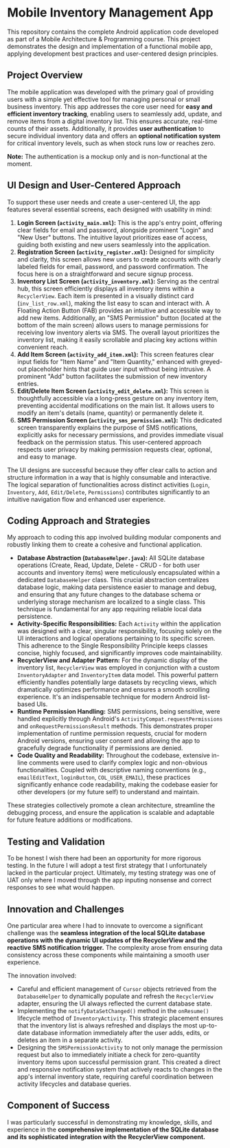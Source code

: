 # Mobile Inventory Management App

This repository contains the complete Android application code developed as part of a Mobile Architecture & Programming course. This project demonstrates the design and implementation of a functional mobile app, applying development best practices and user-centered design principles.

## Project Overview

The mobile application was developed with the primary goal of providing users with a simple yet effective tool for managing personal or small business inventory. This app addresses the core user need for **easy and efficient inventory tracking**, enabling users to seamlessly add, update, and remove items from a digital inventory list. This ensures accurate, real-time counts of their assets. Additionally, it provides **user authentication** to secure individual inventory data and offers an **optional notification system** for critical inventory levels, such as when stock runs low or reaches zero.

**Note:** The authentication is a mockup only and is non-functional at the moment.

## UI Design and User-Centered Approach

To support these user needs and create a user-centered UI, the app features several essential screens, each designed with usability in mind:

1.  **Login Screen (`activity_main.xml`):** This is the app's entry point, offering clear fields for email and password, alongside prominent "Login" and "New User" buttons. The intuitive layout prioritizes ease of access, guiding both existing and new users seamlessly into the application.
2.  **Registration Screen (`activity_register.xml`):** Designed for simplicity and clarity, this screen allows new users to create accounts with clearly labeled fields for email, password, and password confirmation. The focus here is on a straightforward and secure signup process.
3.  **Inventory List Screen (`activity_inventory.xml`):** Serving as the central hub, this screen efficiently displays all inventory items within a `RecyclerView`. Each item is presented in a visually distinct card (`inv_list_row.xml`), making the list easy to scan and interact with. A Floating Action Button (FAB) provides an intuitive and accessible way to add new items. Additionally, an "SMS Permission" button (located at the bottom of the main screen) allows users to manage permissions for receiving low inventory alerts via SMS. The overall layout prioritizes the inventory list, making it easily scrollable and placing key actions within convenient reach.
4.  **Add Item Screen (`activity_add_item.xml`):** This screen features clear input fields for "Item Name" and "Item Quantity," enhanced with greyed-out placeholder hints that guide user input without being intrusive. A prominent "Add" button facilitates the submission of new inventory entries.
5.  **Edit/Delete Item Screen (`activity_edit_delete.xml`):** This screen is thoughtfully accessible via a long-press gesture on any inventory item, preventing accidental modifications on the main list. It allows users to modify an item's details (name, quantity) or permanently delete it.
6.  **SMS Permission Screen (`activity_sms_permission.xml`):** This dedicated screen transparently explains the purpose of SMS notifications, explicitly asks for necessary permissions, and provides immediate visual feedback on the permission status. This user-centered approach respects user privacy by making permission requests clear, optional, and easy to manage.

The UI designs are successful because they offer clear calls to action and structure information in a way that is highly consumable and interactive. The logical separation of functionalities across distinct activities (`Login`, `Inventory`, `Add`, `Edit/Delete`, `Permissions`) contributes significantly to an intuitive navigation flow and enhanced user experience.

## Coding Approach and Strategies

My approach to coding this app involved building modular components and robustly linking them to create a cohesive and functional application.

* **Database Abstraction (`DatabaseHelper.java`):** All SQLite database operations (Create, Read, Update, Delete - CRUD - for both user accounts and inventory items) were meticulously encapsulated within a dedicated `DatabaseHelper` class. This crucial abstraction centralizes database logic, making data persistence easier to manage and debug, and ensuring that any future changes to the database schema or underlying storage mechanism are localized to a single class. This technique is fundamental for any app requiring reliable local data persistence.
* **Activity-Specific Responsibilities:** Each `Activity` within the application was designed with a clear, singular responsibility, focusing solely on the UI interactions and logical operations pertaining to its specific screen. This adherence to the Single Responsibility Principle keeps classes concise, highly focused, and significantly improves code maintainability.
* **RecyclerView and Adapter Pattern:** For the dynamic display of the inventory list, `RecyclerView` was employed in conjunction with a custom `InventoryAdapter` and `InventoryItem` data model. This powerful pattern efficiently handles potentially large datasets by recycling views, which dramatically optimizes performance and ensures a smooth scrolling experience. It's an indispensable technique for modern Android list-based UIs.
* **Runtime Permission Handling:** SMS permissions, being sensitive, were handled explicitly through Android's `ActivityCompat.requestPermissions` and `onRequestPermissionsResult` methods. This demonstrates proper implementation of runtime permission requests, crucial for modern Android versions, ensuring user consent and allowing the app to gracefully degrade functionality if permissions are denied.
* **Code Quality and Readability:** Throughout the codebase, extensive in-line comments were used to clarify complex logic and non-obvious functionalities. Coupled with descriptive naming conventions (e.g., `emailEditText`, `loginButton`, `COL_USER_EMAIL`), these practices significantly enhance code readability, making the codebase easier for other developers (or my future self) to understand and maintain.

These strategies collectively promote a clean architecture, streamline the debugging process, and ensure the application is scalable and adaptable for future feature additions or modifications.

## Testing and Validation

To be honest I wish there had been an opportunity for more rigorous testing. In the future I will adopt a test first strategy that I unfortunately lacked in the particular project. Ultimately, my testing strategy was one of UAT only where I moved through the app inputing nonsense and correct responses to see what would happen.

## Innovation and Challenges

One particular area where I had to innovate to overcome a significant challenge was the **seamless integration of the local SQLite database operations with the dynamic UI updates of the RecyclerView and the reactive SMS notification trigger.** The complexity arose from ensuring data consistency across these components while maintaining a smooth user experience.

The innovation involved:
* Careful and efficient management of `Cursor` objects retrieved from the `DatabaseHelper` to dynamically populate and refresh the `RecyclerView` adapter, ensuring the UI always reflected the current database state.
* Implementing the `notifyDataSetChanged()` method in the `onResume()` lifecycle method of `InventoryActivity`. This strategic placement ensures that the inventory list is always refreshed and displays the most up-to-date database information immediately after the user adds, edits, or deletes an item in a separate activity.
* Designing the `SMSPermissionActivity` to not only manage the permission request but also to immediately initiate a check for zero-quantity inventory items upon successful permission grant. This created a direct and responsive notification system that actively reacts to changes in the app's internal inventory state, requiring careful coordination between activity lifecycles and database queries.

## Component of Success

I was particularly successful in demonstrating my knowledge, skills, and experience in the **comprehensive implementation of the SQLite database and its sophisticated integration with the RecyclerView component.**
